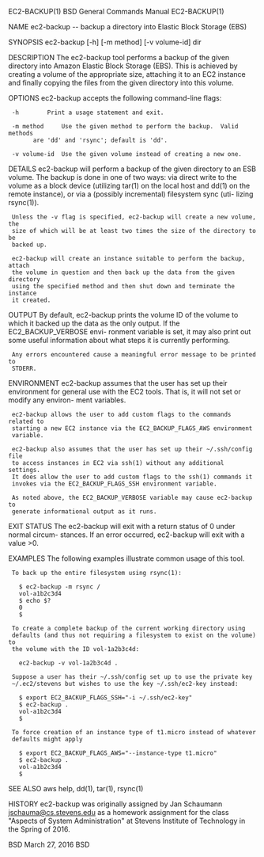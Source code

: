 EC2-BACKUP(1)		  BSD General Commands Manual		 EC2-BACKUP(1)

NAME
     ec2-backup -- backup a directory into Elastic Block Storage (EBS)

SYNOPSIS
     ec2-backup [-h] [-m method] [-v volume-id] dir

DESCRIPTION
     The ec2-backup tool performs a backup of the given directory into Amazon
     Elastic Block Storage (EBS).  This is achieved by creating a volume of
     the appropriate size, attaching it to an EC2 instance and finally copying
     the files from the given directory into this volume.

OPTIONS
     ec2-backup accepts the following command-line flags:

     -h 	   Print a usage statement and exit.

     -m method	   Use the given method to perform the backup.	Valid methods
		   are 'dd' and 'rsync'; default is 'dd'.

     -v volume-id  Use the given volume instead of creating a new one.

DETAILS
     ec2-backup will perform a backup of the given directory to an ESB volume.
     The backup is done in one of two ways: via direct write to the volume as
     a block device (utilizing tar(1) on the local host and dd(1) on the
     remote instance), or via a (possibly incremental) filesystem sync (uti-
     lizing rsync(1)).

     Unless the -v flag is specified, ec2-backup will create a new volume, the
     size of which will be at least two times the size of the directory to be
     backed up.

     ec2-backup will create an instance suitable to perform the backup, attach
     the volume in question and then back up the data from the given directory
     using the specified method and then shut down and terminate the instance
     it created.

OUTPUT
     By default, ec2-backup prints the volume ID of the volume to which it
     backed up the data as the only output.  If the EC2_BACKUP_VERBOSE envi-
     ronment variable is set, it may also print out some useful information
     about what steps it is currently performing.

     Any errors encountered cause a meaningful error message to be printed to
     STDERR.

ENVIRONMENT
     ec2-backup assumes that the user has set up their environment for general
     use with the EC2 tools.  That is, it will not set or modify any environ-
     ment variables.

     ec2-backup allows the user to add custom flags to the commands related to
     starting a new EC2 instance via the EC2_BACKUP_FLAGS_AWS environment
     variable.

     ec2-backup also assumes that the user has set up their ~/.ssh/config file
     to access instances in EC2 via ssh(1) without any additional settings.
     It does allow the user to add custom flags to the ssh(1) commands it
     invokes via the EC2_BACKUP_FLAGS_SSH environment variable.

     As noted above, the EC2_BACKUP_VERBOSE variable may cause ec2-backup to
     generate informational output as it runs.

EXIT STATUS
     The ec2-backup will exit with a return status of 0 under normal circum-
     stances.  If an error occurred, ec2-backup will exit with a value >0.

EXAMPLES
     The following examples illustrate common usage of this tool.

     To back up the entire filesystem using rsync(1):

	   $ ec2-backup -m rsync /
	   vol-a1b2c3d4
	   $ echo $?
	   0
	   $

     To create a complete backup of the current working directory using
     defaults (and thus not requiring a filesystem to exist on the volume) to
     the volume with the ID vol-1a2b3c4d:

	   ec2-backup -v vol-1a2b3c4d .

     Suppose a user has their ~/.ssh/config set up to use the private key
     ~/.ec2/stevens but wishes to use the key ~/.ssh/ec2-key instead:

	   $ export EC2_BACKUP_FLAGS_SSH="-i ~/.ssh/ec2-key"
	   $ ec2-backup .
	   vol-a1b2c3d4
	   $

     To force creation of an instance type of t1.micro instead of whatever
     defaults might apply

	   $ export EC2_BACKUP_FLAGS_AWS="--instance-type t1.micro"
	   $ ec2-backup .
	   vol-a1b2c3d4
	   $

SEE ALSO
     aws help, dd(1), tar(1), rsync(1)

HISTORY
     ec2-backup was originally assigned by Jan Schaumann
     <jschauma@cs.stevens.edu> as a homework assignment for the class "Aspects
     of System Administration" at Stevens Institute of Technology in the
     Spring of 2016.

BSD				March 27, 2016				   BSD
